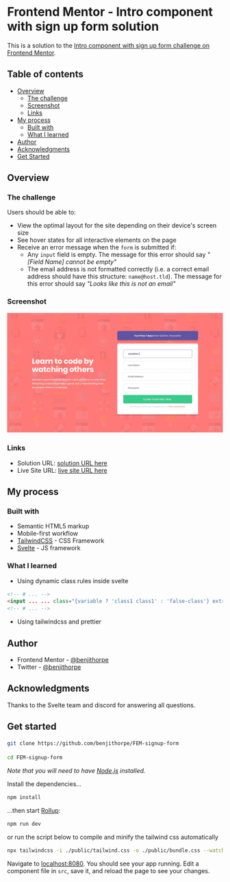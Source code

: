 # Frontend Mentor - Intro component with sign up form solution

This is a solution to the [Intro component with sign up form challenge on Frontend Mentor](https://www.frontendmentor.io/challenges/intro-component-with-signup-form-5cf91bd49edda32581d28fd1).

## Table of contents

- [Overview](#overview)
  - [The challenge](#the-challenge)
  - [Screenshot](#screenshot)
  - [Links](#links)
- [My process](#my-process)
  - [Built with](#built-with)
  - [What I learned](#what-i-learned)
- [Author](#author)
- [Acknowledgments](#acknowledgments)
- [Get Started](#get-started)

## Overview

### The challenge

Users should be able to:

- View the optimal layout for the site depending on their device's screen size
- See hover states for all interactive elements on the page
- Receive an error message when the `form` is submitted if:
  - Any `input` field is empty. The message for this error should say _"[Field Name] cannot be empty"_
  - The email address is not formatted correctly (i.e. a correct email address should have this structure: `name@host.tld`). The message for this error should say _"Looks like this is not an email"_

### Screenshot

![](./design/desktop-design.jpg)

### Links

- Solution URL: [solution URL here](https://github.com/benjithorpe/FEM-signup-form)
- Live Site URL: [live site URL here](https://fe-signupform.netlify.app/)

## My process

### Built with

- Semantic HTML5 markup
- Mobile-first workflow
- [TailwindCSS](https://tailwindcss.com/) - CSS Framework
- [Svelte](https://svelte.dev/) - JS framework

### What I learned

- Using dynamic class rules inside svelte

```html
<!-- # ... -->
<input ... ... class="{variable ? 'class1 class1' : 'false-class'} extra-css" />
<!-- # ... -->
```

- Using tailwindcss and prettier

## Author

<!-- - Website - [benjithorpe](https://www.your-site.com) -->

- Frontend Mentor - [@benjithorpe](https://www.frontendmentor.io/profile/benjithorpe)
- Twitter - [@benjithorpe](https://www.twitter.com/benjithorpe1)

## Acknowledgments

Thanks to the Svelte team and discord for answering all questions.

## Get started

```bash
git clone https://github.com/benjithorpe/FEM-signup-form

cd FEM-signup-form
```

_Note that you will need to have [Node.js](https://nodejs.org) installed._

Install the dependencies...

```bash
npm install
```

...then start [Rollup](https://rollupjs.org):

```bash
npm run dev
```

or run the script below to compile and minify the tailwind css automatically

```bash
npx tailwindcss -i ./public/tailwind.css -o ./public/bundle.css --watch --minify
```

Navigate to [localhost:8080](http://localhost:8080). You should see your app running. Edit a component file in `src`, save it, and reload the page to see your changes.
